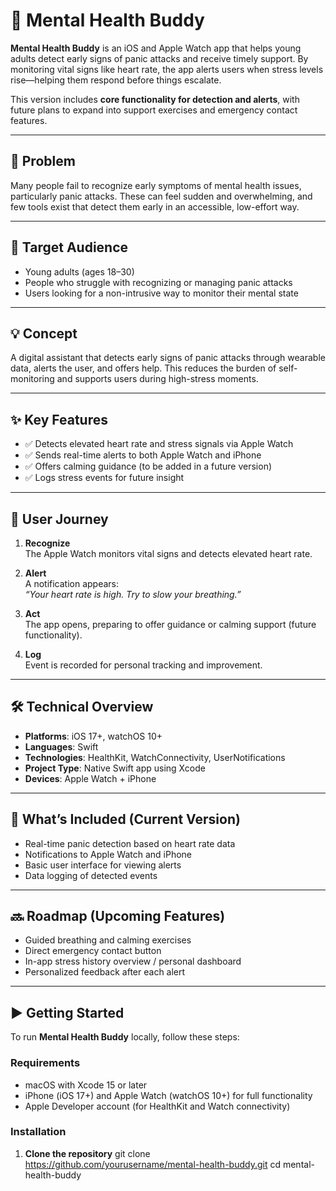 # 🧠 Mental Health Buddy

**Mental Health Buddy** is an iOS and Apple Watch app that helps young adults detect early signs of panic attacks and receive timely support. By monitoring vital signs like heart rate, the app alerts users when stress levels rise—helping them respond before things escalate.

This version includes **core functionality for detection and alerts**, with future plans to expand into support exercises and emergency contact features.

---

## 📌 Problem

Many people fail to recognize early symptoms of mental health issues, particularly panic attacks. These can feel sudden and overwhelming, and few tools exist that detect them early in an accessible, low-effort way.

---

## 🎯 Target Audience

- Young adults (ages 18–30)
- People who struggle with recognizing or managing panic attacks
- Users looking for a non-intrusive way to monitor their mental state

---

## 💡 Concept

A digital assistant that detects early signs of panic attacks through wearable data, alerts the user, and offers help. This reduces the burden of self-monitoring and supports users during high-stress moments.

---

## ✨ Key Features

- ✅ Detects elevated heart rate and stress signals via Apple Watch
- ✅ Sends real-time alerts to both Apple Watch and iPhone
- ✅ Offers calming guidance (to be added in a future version)
- ✅ Logs stress events for future insight

---

## 🧭 User Journey

1. **Recognize**  
   The Apple Watch monitors vital signs and detects elevated heart rate.

2. **Alert**  
   A notification appears:  
   _“Your heart rate is high. Try to slow your breathing.”_

3. **Act**  
   The app opens, preparing to offer guidance or calming support (future functionality).

4. **Log**  
   Event is recorded for personal tracking and improvement.

---

## 🛠 Technical Overview

- **Platforms**: iOS 17+, watchOS 10+
- **Languages**: Swift
- **Technologies**: HealthKit, WatchConnectivity, UserNotifications
- **Project Type**: Native Swift app using Xcode
- **Devices**: Apple Watch + iPhone

---

## 🚧 What’s Included (Current Version)

- Real-time panic detection based on heart rate data
- Notifications to Apple Watch and iPhone
- Basic user interface for viewing alerts
- Data logging of detected events

---

## 🔜 Roadmap (Upcoming Features)

- Guided breathing and calming exercises
- Direct emergency contact button
- In-app stress history overview / personal dashboard
- Personalized feedback after each alert

---

## ▶️ Getting Started

To run **Mental Health Buddy** locally, follow these steps:

### Requirements
- macOS with Xcode 15 or later
- iPhone (iOS 17+) and Apple Watch (watchOS 10+) for full functionality
- Apple Developer account (for HealthKit and Watch connectivity)

### Installation

1. **Clone the repository**
   git clone https://github.com/yourusername/mental-health-buddy.git
   cd mental-health-buddy
